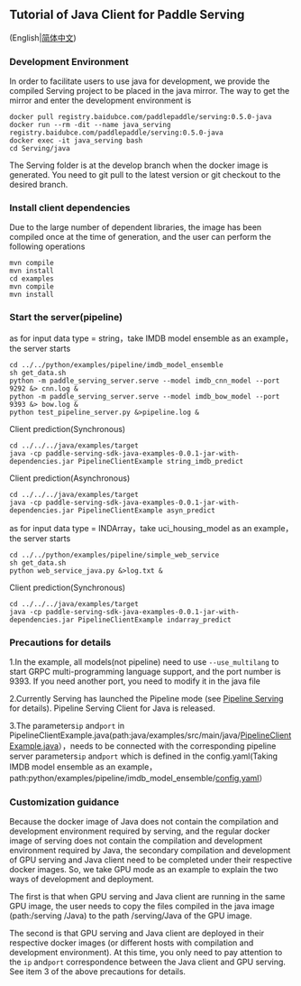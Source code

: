 ## Tutorial of Java Client for Paddle Serving

(English|[简体中文](./README_CN.md))

### Development Environment

In order to facilitate users to use java for development, we provide the compiled Serving project to be placed in the java mirror. The way to get the mirror and enter the development environment is

```
docker pull registry.baidubce.com/paddlepaddle/serving:0.5.0-java
docker run --rm -dit --name java_serving registry.baidubce.com/paddlepaddle/serving:0.5.0-java
docker exec -it java_serving bash
cd Serving/java
```

The Serving folder is at the develop branch when the docker image is generated. You need to git pull to the latest version or git checkout to the desired branch.

### Install client dependencies

Due to the large number of dependent libraries, the image has been compiled once at the time of generation, and the user can perform the following operations

```
mvn compile
mvn install
cd examples
mvn compile
mvn install
```

### Start the server(pipeline)

as for input data type = string，take IMDB model ensemble as an example，the server starts

```
cd ../../python/examples/pipeline/imdb_model_ensemble
sh get_data.sh
python -m paddle_serving_server.serve --model imdb_cnn_model --port 9292 &> cnn.log &
python -m paddle_serving_server.serve --model imdb_bow_model --port 9393 &> bow.log &
python test_pipeline_server.py &>pipeline.log &
```

Client prediction(Synchronous)

```
cd ../../../java/examples/target
java -cp paddle-serving-sdk-java-examples-0.0.1-jar-with-dependencies.jar PipelineClientExample string_imdb_predict
```

Client prediction(Asynchronous)

```
cd ../../../java/examples/target
java -cp paddle-serving-sdk-java-examples-0.0.1-jar-with-dependencies.jar PipelineClientExample asyn_predict
```


as for input data type = INDArray，take uci_housing_model as an example，the server starts

```
cd ../../python/examples/pipeline/simple_web_service
sh get_data.sh
python web_service_java.py &>log.txt &
```

Client prediction(Synchronous)

```
cd ../../../java/examples/target
java -cp paddle-serving-sdk-java-examples-0.0.1-jar-with-dependencies.jar PipelineClientExample indarray_predict
```

### Precautions for details

1.In the example, all models(not pipeline) need to use `--use_multilang` to start GRPC multi-programming language support, and the port number is 9393. If you need another port, you need to modify it in the java file

2.Currently Serving has launched the Pipeline mode (see [Pipeline Serving](../doc/Python_Pipeline/Pipeline_Design_EN.md) for details). Pipeline Serving Client for Java is released.

3.The parameters`ip` and`port` in PipelineClientExample.java(path:java/examples/src/main/java/[PipelineClientExample.java](./examples/src/main/java/PipelineClientExample.java)），needs to be connected with the corresponding pipeline server parameters`ip` and`port` which is defined in the config.yaml(Taking IMDB model ensemble as an example，path:python/examples/pipeline/imdb_model_ensemble/[config.yaml](../examples/Pipeline/imdb_model_ensemble/config.yml)）

### Customization guidance

Because the docker image of Java does not contain the compilation and development environment required by serving, and the regular docker image of serving does not contain the compilation and development environment required by Java, the secondary compilation and development of GPU serving and Java client need to be completed under their respective docker images. So, we take GPU mode as an example to explain the two ways of development and deployment.


The first is that when GPU serving and Java client are running in the same GPU image, the user needs to copy the files compiled in the java image (path:/serving /Java) to the path /serving/Java of the GPU image.


The second is that GPU serving and Java client are deployed in their respective docker images (or different hosts with compilation and development environment). At this time, you only need to pay attention to the `ip` and`port` correspondence between the Java client and GPU serving. See item 3 of the above precautions for details.


